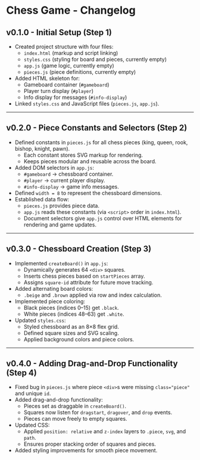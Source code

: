 # Chess Game - Changelog

## v0.1.0 - Initial Setup (Step 1)
- Created project structure with four files: 
  - `index.html` (markup and script linking)
  - `styles.css` (styling for board and pieces, currently empty)
  - `app.js` (game logic, currently empty)
  - `pieces.js` (piece definitions, currently empty)
- Added HTML skeleton for:
  - Gameboard container (`#gameboard`)
  - Player turn display (`#player`)
  - Info display for messages (`#info-display`)
- Linked `styles.css` and JavaScript files (`pieces.js`, `app.js`).

---

## v0.2.0 - Piece Constants and Selectors (Step 2)
- Defined constants in `pieces.js` for all chess pieces (king, queen, rook, bishop, knight, pawn).
  - Each constant stores SVG markup for rendering.
  - Keeps pieces modular and reusable across the board.
- Added DOM selectors in `app.js`:
  - `#gameboard` → chessboard container.
  - `#player` → current player display.
  - `#info-display` → game info messages.
- Defined `width = 8` to represent the chessboard dimensions.
- Established data flow:  
  - `pieces.js` provides piece data.  
  - `app.js` reads these constants (via `<script>` order in `index.html`).  
  - Document selectors give `app.js` control over HTML elements for rendering and game updates.

---

## v0.3.0 - Chessboard Creation (Step 3)
- Implemented `createBoard()` in `app.js`:
  - Dynamically generates 64 `<div>` squares.
  - Inserts chess pieces based on `startPieces` array.
  - Assigns `square-id` attribute for future move tracking.
- Added alternating board colors:
  - `.beige` and `.brown` applied via row and index calculation.
- Implemented piece coloring:
  - Black pieces (indices 0–15) get `.black`.
  - White pieces (indices 48–63) get `.white`.
- Updated `styles.css`:
  - Styled chessboard as an 8×8 flex grid.
  - Defined square sizes and SVG scaling.
  - Applied background colors and piece colors.

---
## v0.4.0 - Adding Drag-and-Drop Functionality (Step 4)

- Fixed bug in `pieces.js` where piece `<div>`s were missing `class="piece"` and unique `id`.
- Added drag-and-drop functionality:
  - Pieces set as draggable in `createBoard()`.
  - Squares now listen for `dragstart`, `dragover`, and `drop` events.
  - Pieces can move freely to empty squares.
- Updated CSS:
  - Applied `position: relative` and `z-index` layers to `.piece`, `svg`, and `path`.
  - Ensures proper stacking order of squares and pieces.
- Added styling improvements for smooth piece movement.

